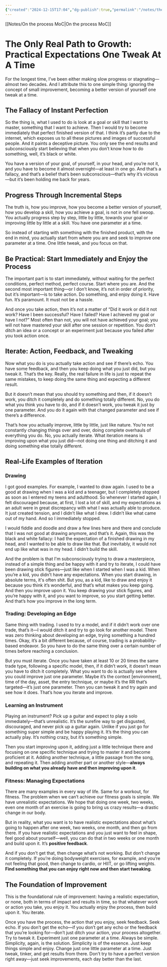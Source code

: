 ```yaml
---
{"created":"2024-12-15T17:04","dg-publish":true,"permalink":"/notes/the-only-real-path-to-growth/","dgPassFrontmatter":true,"updated":"2025-01-13T07:22:41.313+01:00"}
---
```


[[Notes/On the process MoC\|On the process MoC]]
# The Only Real Path to Growth: Practical Expectations One Tweak  At A Time
For the longest time, I’ve been either making slow progress or stagnating—almost two decades. And I attribute this to one simple thing: ignoring the concept of small improvement, becoming a better version of yourself one tweak at a time.

## The Fallacy of Instant Perfection

So the thing is, what I used to do is look at a goal or skill that I want to master, something that I want to achieve. Then I would try to become immediately that perfect finished version of that. I think it’s partly due to the internet, which exposes us to all these pictures and images of successful people. And it paints a deceptive picture. You only see the end results and subconsciously start believing that when you don’t know how to do something, well, it’s black or white.

You have a version of your goal, of yourself, in your head, and you’re not it, and you have to become it almost overnight—at least in one go. And that’s a fallacy, and that’s a belief that’s been subconscious—that’s why it’s vicious—but it’s been holding me back for years.

## Progress Through Incremental Steps

The truth is, how you improve, how you become a better version of yourself, how you develop a skill, how you achieve a goal, is not in one fell swoop. You actually progress step by step, little by little, towards your goal or improving little by little at a skill. You have one parameter at a time.

So instead of starting with something with the finished product, with the end in mind, you actually start from where you are and seek to improve one parameter at a time. One little tweak, and you focus on that.

## Be Practical: Start Immediately and Enjoy the Process

The important part is to start immediately, without waiting for the perfect conditions, perfect method, perfect course. Start where you are. And the second most important thing—or I don’t know, it’s not in order of priority, but it’s important—is to take action. Do something, and enjoy doing it. Have fun. It’s paramount. It must not be a hassle.

And once you take action, then it’s not a matter of “Did it work or did it not work? Have I been successful? Have I failed? Have I achieved my goal or have I not?” Most often than not, you will not have achieved your goal; you will not have mastered your skill after one session or repetition. You don’t ditch an idea or a concept or an experiment just because you failed after you took action once.

## Iterate: Action, Feedback, and Tweaking

Now what you do is you actually take action and see if there’s echo. You have some feedback, and then you keep doing what you just did, but you tweak it. That’s the key. Really, the real failure in life is just to repeat the same mistakes, to keep doing the same thing and expecting a different result.

But it doesn’t mean that you should try something and then, if it doesn’t work, you ditch it completely and do something totally different. No, you do what you think you have to do, and if it doesn’t work, you tweak it just by one parameter. And you do it again with that changed parameter and see if there’s a difference.

That’s how you actually improve, little by little, just like nature. You’re not constantly changing things over and over, doing complete overhauls of everything you do. No, you actually iterate. What iteration means is improving upon what you just did—not doing one thing and ditching it and doing something else totally different.

## Real-Life Examples of Iteration

### Drawing

I got good examples. For example, I wanted to draw again. I used to be a good at drawing when I was a kid and a teenager, but I completely stopped as soon as I entered my teens and adulthood. So whenever I started again, I felt discouraged because, at first, I lost a lot of skill, and my expectations as an adult were in great discrepancy with what I was actually able to produce. It just created tension, and I didn’t like what I drew. I didn’t like what came out of my hand. And so I immediately stopped.

I would fiddle and doodle and draw a few lines here and there and conclude that I was not good at drawing anymore, and that’s it. Again, this was the black and white fallacy: I had the expectation of a finished drawing in my head, and I wanted to be able to draw like that. But inevitably, it would not end up like what was in my head. I didn’t build the skill.

And the problem is that I'm subconsciously trying to draw a masterpiece, instead of a simple thing and be happy with it and try to iterate, I could have been drawing stick figures—just like when I started when I was a kid. When you’re a kid, you didn’t have any expectations. When you start drawing, in absolute terms, it's often shit. But you, as a kid, like to draw and enjoy it because you think it’s wonderful, and that’s what makes you keep going. And then you improve upon it. You keep drawing your stick figures, and you’re happy with it, and you want to improve, so you start getting better. And that’s how you improve in the long term.

### Trading: Developing an Edge

Same thing with trading. I used to try a model, and if it didn’t work over one trade, that’s it—I would ditch it and try to go look for another model. There was zero thinking about developing an edge, trying something a hundred times. Okay, it’s a bit different because, of course, trading is a probability-based endeavor. So you have to do the same thing over a certain number of times before reaching a conclusion.

But you must iterate. Once you have taken at least 10 or 20 times the same trade type, following a specific model, then, if it didn’t work, it doesn’t mean you have to ditch it completely. What you want to do is actually see where you could improve just one parameter. Maybe it’s the context [environment], time of the day, asset, the entry technique, or maybe it’s the RR that’s targeted—it’s just one parameter. Then you can tweak it and try again and see how it does. That’s how you iterate and improve.

### Learning an Instrument

Playing an instrument? Pick up a guitar and expect to play a solo immediately—that’s unrealistic. It’s the surefire way to get disgusted, discouraged, and never pick up a guitar again. Unlike if you just go for something super simple and be happy playing it. It’s the thing you can actually play. It’s nothing crazy, but it’s something simple.

Then you start improving upon it, adding just a little technique there and focusing on one specific technique and trying to master it and become proficient at it. Adding another technique, a little passage from the song, and repeating it. Then adding another part or another style—**always building on what you already have and then improving upon it**.

### Fitness: Managing Expectations

There are many examples in every way of life. Same for a workout, for fitness. The problem when we can’t achieve our fitness goals is simple. We have unrealistic expectations. We hope that doing one week, two weeks, even one month of an exercise is going to bring us crazy results—a drastic change in our body.

But in reality, what you want is to have realistic expectations about what’s going to happen after one week, two weeks, one month, and then go from there. If you have realistic expectations and you just want to feel in shape, feel good about yourself—well, you can do that in two weeks or one month and build upon it. It’s **positive feedback**.

And if you don’t get that, then change what’s not working. But don’t change it completely. If you’re doing bodyweight exercises, for example, and you’re not feeling that good, then change to cardio, or HIIT, or go lifting weights. **Find something that you can enjoy right now and then start tweaking**.

## The Foundation of Improvement

This is the foundational rule of improvement: having a realistic expectation, or none, both in terms of impact and results in time, so that whatever work or action you take, you enjoy it. You actually enjoy the process, then build upon it. You iterate.

Once you have the process, the action that you enjoy, seek feedback. Seek echo. If you don’t get the echo—if you don’t get any echo or the feedback that you’re looking for—don’t just ditch your action, your process altogether. Try to tweak it. Experiment just one parameter at a time. Always be simple. Simplicity, again, is the solution. Simplicity is of the essence. Just keep things simple and enjoy. Change just one little parameter at a time. Just tweak, tinker, and get results from there. Don’t try to have a perfect version right away—just seek improvements, each day better than the last.